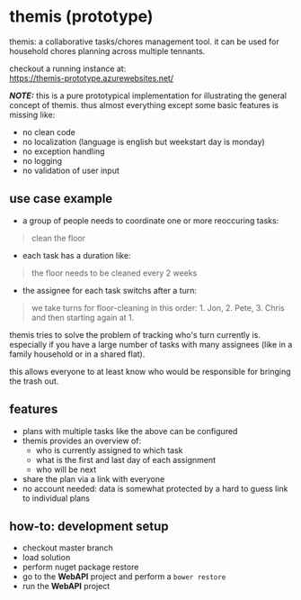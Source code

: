 # themis (prototype)

themis: a collaborative tasks/chores management tool. it can be used for household chores planning across multiple tennants.

checkout a running instance at:  
https://themis-prototype.azurewebsites.net/


***NOTE:*** this is a pure prototypical implementation for illustrating the general concept of themis. thus almost everything except some basic features is missing like:
- no clean code
- no localization (language is english but weekstart day is monday)
- no exception handling
- no logging
- no validation of user input

## use case example
* a group of people needs to coordinate one or more reoccuring tasks:  
> clean the floor  

* each task has a duration like:
> the floor needs to be cleaned every 2 weeks
  
* the assignee for each task switchs after a turn: 
> we take turns for floor-cleaning in this order: 1. Jon, 2. Pete, 3. Chris and then starting again at 1.

themis tries to solve the problem of tracking who's turn currently is. especially if you have a large number of tasks with many assignees (like in a family household or in a shared flat). 

this allows everyone to at least know who would be responsible for bringing the trash out.

## features
* plans with multiple tasks like the above can be configured
* themis provides an overview of:
    - who is currently assigned to which task
    - what is the first and last day of each assignment
    - who will be next
* share the plan via a link with everyone
* no account needed: data is somewhat protected by a hard to guess link to individual plans


## how-to: development setup
* checkout master branch
* load solution
* perform nuget package restore
* go to the **WebAPI** project and perform a `bower restore`
* run the **WebAPI** project
